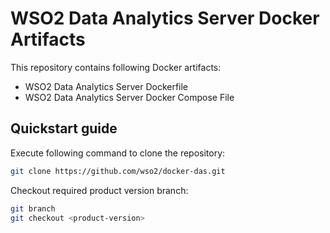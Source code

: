 # WSO2 Data Analytics Server Docker Artifacts

This repository contains following Docker artifacts:
- WSO2 Data Analytics Server Dockerfile
- WSO2 Data Analytics Server Docker Compose File

## Quickstart guide

Execute following command to clone the repository:

```bash
git clone https://github.com/wso2/docker-das.git
```

Checkout required product version branch:

```bash
git branch
git checkout <product-version>
```

